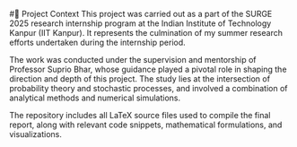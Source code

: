 #📘 Project Context
This project was carried out as a part of the SURGE 2025 research internship program at the Indian Institute of Technology Kanpur (IIT Kanpur). It represents the culmination of my summer research efforts undertaken during the internship period.

The work was conducted under the supervision and mentorship of Professor Suprio Bhar, whose guidance played a pivotal role in shaping the direction and depth of this project. The study lies at the intersection of probability theory and stochastic processes, and involved a combination of analytical methods and numerical simulations.

The repository includes all LaTeX source files used to compile the final report, along with relevant code snippets, mathematical formulations, and visualizations.

